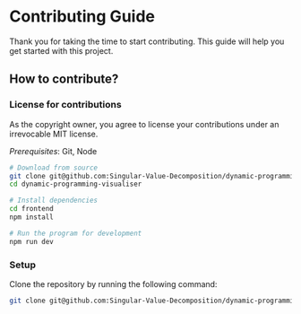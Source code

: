 # Contributing Guide

Thank you for taking the time to start contributing. This guide will help you get started with this project.

## How to contribute?

### License for contributions

As the copyright owner, you agree to license your contributions under an irrevocable MIT license.

_Prerequisites_: Git, Node

```bash
# Download from source
git clone git@github.com:Singular-Value-Decomposition/dynamic-programming-visualiser.git
cd dynamic-programming-visualiser

# Install dependencies
cd frontend
npm install

# Run the program for development
npm run dev
```

### Setup

Clone the repository by running the following command:

```bash
git clone git@github.com:Singular-Value-Decomposition/dynamic-programming-visualiser.git
```
